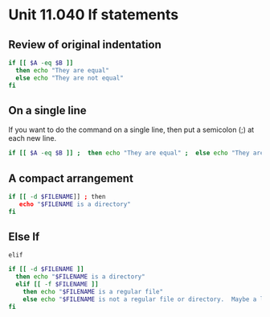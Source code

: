 # Unit 11.040 If statements

## Review of original indentation

```bash
if [[ $A -eq $B ]]
  then echo "They are equal"
  else echo "They are not equal"
fi
```
## On a single line

If you want to do the command on a single line, then put a 
semicolon (;) at each new line.

```bash
if [[ $A -eq $B ]] ;  then echo "They are equal" ;  else echo "They are not equal" ;  fi
```

## A compact arrangement

```bash
if [[ -d $FILENAME]] ; then 
   echo "$FILENAME is a directory"
fi
```

## Else If

```elif```

```bash
if [[ -d $FILENAME ]]
  then echo "$FILENAME is a directory"
  elif [[ -f $FILENAME ]]
    then echo "$FILENAME is a regular file"
    else echo "$FILENAME is not a regular file or directory.  Maybe a link?"
fi
```
